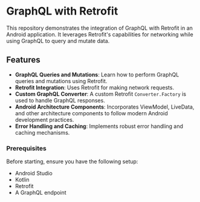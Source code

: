 # GraphQL with Retrofit

This repository demonstrates the integration of GraphQL with Retrofit in an Android application. It leverages Retrofit's capabilities for networking while using GraphQL to query and mutate data.

## Features

- **GraphQL Queries and Mutations**: Learn how to perform GraphQL queries and mutations using Retrofit.
- **Retrofit Integration**: Uses Retrofit for making network requests.
- **Custom GraphQL Converter**: A custom Retrofit `Converter.Factory` is used to handle GraphQL responses.
- **Android Architecture Components**: Incorporates ViewModel, LiveData, and other architecture components to follow modern Android development practices.
- **Error Handling and Caching**: Implements robust error handling and caching mechanisms.

### Prerequisites
Before starting, ensure you have the following setup:
- Android Studio
- Kotlin
- Retrofit
- A GraphQL endpoint
